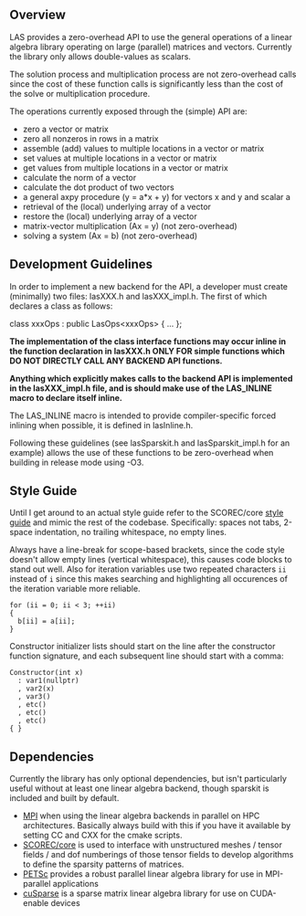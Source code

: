 ## Overview

LAS provides a zero-overhead API to use the general operations of a linear algebra library operating on large (parallel) matrices and vectors. Currently the library only allows double-values as scalars.

The solution process and multiplication process are not zero-overhead calls since the cost of these function calls is significantly less than the cost of the solve or multiplication procedure.

The operations currently exposed through the (simple) API are:
 - zero a vector or matrix
 - zero all nonzeros in rows in a matrix
 - assemble (add) values to multiple locations in a vector or matrix
 - set values at multiple locations in a vector or matrix
 - get values from multiple locations in a vector or matrix
 - calculate the norm of a vector
 - calculate the dot product of two vectors
 - a general axpy procedure (y = a*x + y) for vectors x and y and scalar a
 - retrieval of the (local) underlying array of a vector
 - restore the (local) underlying array of a vector
 - matrix-vector multiplication (Ax = y) (not zero-overhead)
 - solving a system (Ax = b) (not zero-overhead)

## Development Guidelines

In order to implement a new backend for the API, a developer must create (minimally) two files:
lasXXX.h and lasXXX_impl.h. The first of which declares a class as follows:

class xxxOps : public LasOps\<xxxOps\>
{ ... };

**The implementation of the class interface functions may occur inline in the function declaration in lasXXX.h ONLY FOR simple functions which DO NOT DIRECTLY CALL ANY BACKEND API functions.**

**Anything which explicitly makes calls to the backend API is implemented in the lasXXX_impl.h file, and is should make use of the LAS_INLINE macro to declare itself inline.**

The LAS_INLINE macro is intended to provide compiler-specific forced inlining when possible, it is defined in lasInline.h.

Following these guidelines (see lasSparskit.h and lasSparskit_impl.h for an example) allows the use of these functions to be zero-overhead when building in release mode using -O3.

## Style Guide

Until I get around to an actual style guide refer to the SCOREC/core [style guide](https://github.com/SCOREC/core/blob/develop/STYLE.md) and mimic the rest of the codebase. Specifically: spaces not tabs, 2-space indentation, no trailing whitespace, no empty lines.

Always have a line-break for scope-based brackets, since the code style doesn't allow empty lines (vertical whitespace), this causes code blocks to stand out well. Also for iteration variables use two repeated characters ```ii``` instead of ```i``` since this makes searching and highlighting all occurences of the iteration variable more reliable.

```
for (ii = 0; ii < 3; ++ii)
{
  b[ii] = a[ii];
}
```

Constructor initializer lists should start on the line after the constructor function signature, and each subsequent line should start with a comma:

```
Constructor(int x)
  : var1(nullptr)
  , var2(x)
  , var3()
  , etc()
  , etc()
  , etc()
{ }
```

## Dependencies
Currently the library has only optional dependencies, but isn't particularly useful without at least one linear algebra backend, though sparskit is included and built by default.
 * [MPI](https://www.open-mpi.org/) when using the linear algebra backends in parallel on HPC architectures. Basically always build with this if you have it available by setting CC and CXX for the cmake scripts.
 * [SCOREC/core](https://github.com/SCOREC/core) is used to interface with unstructured meshes / tensor fields / and dof numberings of those tensor fields to develop algorithms to define the sparsity patterns of matrices.
 * [PETSc](https://www.mcs.anl.gov/petsc/) provides a robust parallel linear algebra library for use in MPI-parallel applications
 * [cuSparse](http://docs.nvidia.com/cuda/cusparse/index.html) is a sparse matrix linear algebra library for use on CUDA-enable devices
